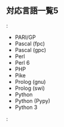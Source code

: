 ## 対応言語一覧5

:

* PARI/GP
* Pascal (fpc)
* Pascal (gpc)
* Perl
* Perl 6
* PHP
* Pike
* Prolog (gnu)
* Prolog (swi)
* Python
* Python (Pypy)
* Python 3

:

